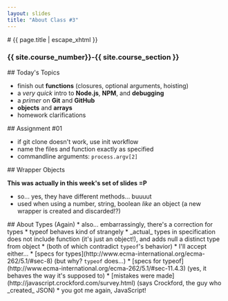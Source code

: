 ```yaml
---
layout: slides
title: "About Class #3"
---
```

<section markdown="block" class="intro-slide">
# {{ page.title | escape_xhtml }}

### {{ site.course_number}}-{{ site.course_section }}

<p><small></small></p>
</section>

<section markdown="block">
## Today's Topics

* finish out __functions__ (closures, optional arguments, hoisting)
* a _very quick_ intro to __Node.js__, __NPM__, and __debugging__
* a _primer_ on __Git__ and __GitHub__
* __objects__ and __arrays__
* homework clarifications

</section>

<section markdown="block">
## Assignment #01

* if git clone doesn't work, use init workflow
* name the files and function exactly as specified
* commandline arguments: <code>process.argv[2]</code>

</section>

<section markdown="block">
## Wrapper Objects

__This was actually in this week's set of slides =P__

* so... yes, they have different methods... buuuut
* used when using a number, string, boolean _like_ an object (a new wrapper is created and discarded!?)
</section>

<section markdown="block">
## About Types (Again)
* also... embarrassingly, there's a correction for types
    * typeof behaves kind of strangely
    * _actual_ types in specification does not include function (it's just an object!), and adds null a distinct type from object
    * (both of which contradict <code>typeof</code>'s behavior)
    * I'll accept either...
* [specs for types](http://www.ecma-international.org/ecma-262/5.1/#sec-8) (but why? <code>typeof</code> does...)
* [specs for typeof](http://www.ecma-international.org/ecma-262/5.1/#sec-11.4.3) (yes, it behaves the way it's supposed to)
* [mistakes were made](http://javascript.crockford.com/survey.html) (says Crockford, the guy who _created_ JSON)
* you got me again, JavaScript!


</section>
